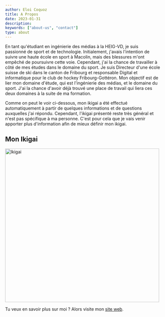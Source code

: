 ```yaml
---
author: Eloi Coquoz
title: A Propos
date: 2023-01-31
description:
keywords: ["about-us", "contact"]
type: about
---
```


En tant qu'étudiant en ingénierie des médias à la HEIG-VD, je suis passionné de sport et de technologie. Initialement, j'avais l'intention de suivre une haute école en sport à Macolin, mais des blessures m'ont empêché de poursuivre cette voie. Cependant, j'ai la chance de travailler à côté de mes études dans le domaine du sport. Je suis Directeur d'une école suisse de ski dans le canton de Fribourg et responsable Digital et informatique pour le club de hockey Fribourg-Gottéron. Mon objectif est de lier mon domaine d'étude, qui est l'ingénierie des médias, et le domaine du sport. J'ai la chance d'avoir déjà trouvé une place de travail qui liera ces deux domaines à la suite de ma formation.

Comme on peut le voir ci-dessous, mon ikigai a été effectué automatiquement à partir de quelques informations et de questions auxquelles j'ai répondu. Cependant, l'ikigai présenté reste très général et n'est pas spécifique à ma personne. C'est pour cela que je vais venir apporter plus d'information afin de mieux définir mon ikigai.

## Mon Ikigai
<img src="/labveilletech/Ikigai-Eloi.png" alt="Ikigai" width="500"/>

Tu veux en savoir plus sur moi ? Alors visite mon [site web](https://eloicoquoz.ch).
